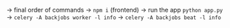 

-> final order of commands
 -> `npm i` (frontend)
  -> run the app `python app.py`
  -> `celery -A backjobs worker -l info`
  -> `celery -A backjobs beat -l info`


[//]: # (pip install -U kaleido)
